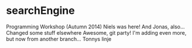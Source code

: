 searchEngine
============

Programming Workshop (Autumn 2014)
Niels was here!
And Jonas, also...
Changed some stuff elsewhere
Awesome, git party!
I'm adding even more, but now from another branch...
Tonnys linje